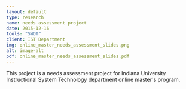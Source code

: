 ```yaml
---
layout: default
type: research
name: needs assessment project
date: 2015-12-16
tools: "SWOT"
client: IST Department
img: online_master_needs_assessment_slides.png
alt: image-alt
pdf: online_master_needs_assessment_slides.pdf
---
```

This project is a needs assessment project for Indiana University Instructional System Technology department online master's program. 
